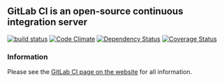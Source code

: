 ## GitLab CI is an open-source continuous integration server

[![build status](https://ci.gitlab.com/projects/3/status.png?ref=master)](https://ci.gitlab.com/projects/3?ref=master)
[![Code Climate](https://codeclimate.com/github/gitlabhq/gitlab-ci.png)](https://codeclimate.com/github/gitlabhq/gitlab-ci)
[![Dependency Status](https://gemnasium.com/gitlabhq/gitlab-ci.png)](https://gemnasium.com/gitlabhq/gitlab-ci)
[![Coverage Status](https://coveralls.io/repos/gitlabhq/gitlab-ci/badge.png?branch=master)](https://coveralls.io/r/gitlabhq/gitlab-ci)

### Information

Please see the [GitLab CI page on the website](https://about.gitlab.com/gitlab-ci/) for all information.